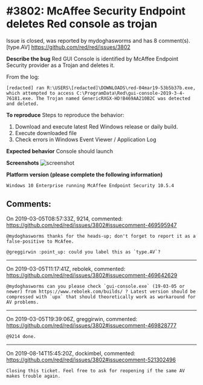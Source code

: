 
#3802: McAffee Security Endpoint deletes Red console as trojan
================================================================================
Issue is closed, was reported by mydoghasworms and has 8 comment(s).
[type.AV]
<https://github.com/red/red/issues/3802>

**Describe the bug**
Red GUI Console is identified by McAffee Endpoint Security provider as a Trojan and deletes it.

From the log:

```
[redacted] ran R:\USERS\[redacted]\DOWNLOADS\red-04mar19-53b5b37b.exe, which attempted to access C:\ProgramData\Red\gui-console-2019-3-4-76181.exe. The Trojan named GenericRXGX-HD!B469AA210B2C was detected and deleted.
```

**To reproduce**
Steps to reproduce the behavior:
1. Download and execute latest Red Windows release or daily build.
2. Execute downloaded file
3. Check errors in Windows Event Viewer / Application Log

**Expected behavior**
Console should launch

**Screenshots**
![screenshot](https://user-images.githubusercontent.com/514461/53784936-76bacb00-3f1f-11e9-86ee-6658ca555454.png)

**Platform version (please complete the following information)**
```
Windows 10 Enterprise running McAffee Endpoint Security 10.5.4
```



Comments:
--------------------------------------------------------------------------------

On 2019-03-05T08:57:33Z, 9214, commented:
<https://github.com/red/red/issues/3802#issuecomment-469595947>

    @mydoghasworms thanks for the heads-up; don't forget to report it as a false-positive to McAfee.
    
    @greggirwin :point_up: could you label this as `type.AV`?

--------------------------------------------------------------------------------

On 2019-03-05T11:17:41Z, rebolek, commented:
<https://github.com/red/red/issues/3802#issuecomment-469642629>

    @mydoghasworms can you please check `gui-console.exe` (19-03-05 or newer) from https://www.rebolek.com/builds/ ? Latest version should be compressed with `upx` that should theoretically work as workaround for AV problems.

--------------------------------------------------------------------------------

On 2019-03-05T19:39:06Z, greggirwin, commented:
<https://github.com/red/red/issues/3802#issuecomment-469828777>

    @9214 done.

--------------------------------------------------------------------------------

On 2019-08-14T15:45:20Z, dockimbel, commented:
<https://github.com/red/red/issues/3802#issuecomment-521302496>

    Closing this ticket. Feel free to ask for reopening if the same AV makes trouble again.

